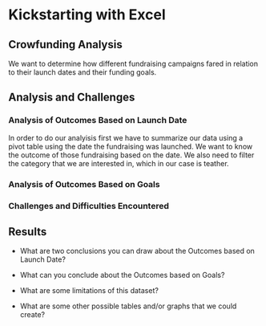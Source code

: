 # Kickstarting with Excel

## Crowfunding Analysis

 We want to determine how different fundraising campaigns fared in relation to their launch dates and their funding goals. 

## Analysis and Challenges

### Analysis of Outcomes Based on Launch Date

In order to do our analyisis first we have to summarize our data using a pivot table using the date the fundraising was launched. We want to know the outcome of those fundraising based on the date. We also need to filter the category that we are interested in, which in our case is teather. 



### Analysis of Outcomes Based on Goals

### Challenges and Difficulties Encountered

## Results

- What are two conclusions you can draw about the Outcomes based on Launch Date?

- What can you conclude about the Outcomes based on Goals?

- What are some limitations of this dataset?

- What are some other possible tables and/or graphs that we could create?
